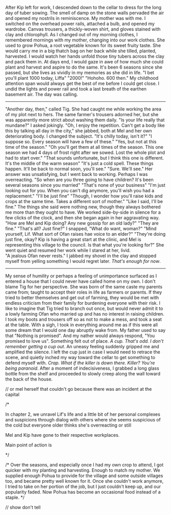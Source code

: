   After Kip left for work, I descended down to the cellar to dress for the long day of tuber sowing. The smell of damp on the stone walls pervaded the air and opened my nostrils in reminiscence. My mother was with me. I switched on the overhead power rails, attached a bulb, and opened my wardrobe. Canvas trousers, a thickly-woven shirt, and gloves stained with clay and chlorophyll. As I changed out of my morning clothes, I remembered mornings with my mother, changing into our work clothes.
  She used to grow Pohua, a root vegetable known for its sweet fruity taste. She would carry me in a big thatch bag on her back while she tilled, planted, harvested. I would watch her hands unfold those tiny tubers across the clay and pack them in. At days end, I would gaze in awe of how much she could plant and harvest and aspire to do the same. It's been 6 seasons since she passed, but she lives as vividly in my memories as she did in life.
  "I bet you'll plant 1000 today, Liffa"
  "2000!"
  "Hohoho. 600 then."
  My childhood attention span would always get the best of me before I could get close. I undid the lights and power rail and took a last breath of the earthen basement air. The day was calling.


-------


  "Another day, then," called Tig. She had caught me while working the area of my plot next to hers. The same farmer's trousers adorned her, but she was apparently more strict about washing them daily.
  "Is your life really that mundane?" I asked jokingly.
  "Oh, I enjoy the repetition. Can't get a body like this by talking all day in the city," she jabbed, both at Mel and her own deteriorating body. I changed the subject.
  "It's chilly today, isn't it?"
  "I suppose so. Every season will have a few of these."
  "Yes, but not at this time of the season."
  "Oh you'll get them at all times of the season. This one season we had 4 days of frost right after we sowed. Lost the whole plot and had to start over."
  "That sounds unfortunate, but I think this one is different. It's the middle of the warm season"
  "It's just a cold spell. These things happen. It'll be back to normal soon, you'll see."
  "Sure. We'll see."
  Her answer was unsatisfying, but I went back to working. Perhaps I was overreacting.
  "So when are you three going to have children? It's been several seasons since you married"
  "That's none of your business"
  "I'm just looking out for you. When you can't dig anymore, you'll wish you had a replacement."
  "I'll be just fine"
  "Though, I wonder how you'll raise kids and crops at the same time. Takes a different sort of mother."
  "Like I said, I'll be fine." The things she said were nothing new, though they always bothered me more than they ought to have.
  We worked side-by-side in silence for a few clicks of the clock, and then she began again in her aggravating way.
  "How are Mel and Kip doing? Any new gossip for an old lady?"
  "They are fine."
  "That's all? Just fine?"
  I snapped, "What do want, woman?"
  "Mind yourself, Lif. What sort of Ofan raises hae voice to an elder?"
  "They're doing just fine, okay? Kip is having a great start at the clinic, and Mel is representing this village to the council. Is that what you're looking for?"
  She went quiet and resumed her work while I stared at her, livid.  
  "A jealous Ofan never rests."
  I jabbed my shovel in the clay and stopped myself from yelling something I would regret later. *That's enough for now*.


-------


  My sense of humility or perhaps a feeling of unimportance surfaced as I entered a house that I could never have called home on my own. I don't blame Tig for her perspective. She was born of the same caste my parents came from; taught to accept their roles in life as farmers or parents. If they tried to better themselves and get out of farming, they would be met with endless criticism from their family for burdening everyone with their risk. I like to imagine that Tig tried to branch out once, but would never admit it to a lowly farming Ofan who married up and has no interest in raising children.
  I took my boots and trousers off so as not to make a mess, and took a seat at the table. With a sigh, I took in everything around me as if this were all some dream that I would one day abruptly wake from. My father used to say that "Nothing is promised". And my nather would always respond, "You promised to love us".
  Something felt out of place. *A cup. That's odd. I don't remember getting a cup out*. An uneasy feeling suddenly gripped me and amplified the silence. I left the cup just in case I would need to retrace the scene, and quietly inched my way toward the cellar to get something to defend myself with. *Crap. What if the killer is down there. Killer? You're being paranoid*. After a moment of indecisiveness, I grabbed a long glass bottle from the shelf and proceeded to slowly creep along the wall toward the back of the house.


  // or mel herself that couldn't go because there was an incident at the capital



/*

  In chapter 2, we unravel Lif's life and a little bit of her personal
  complexes and suspicions through dialog with others where she seems suspicious
  of the cold but everyone older thinks she's overreacting or still

  Mel and Kip have gone to their respective workplaces.

  Main point of action is

*/



/*
Over the seasons, and especially once I had my own crop to attend, I got quicker with my planting and harvesting. Enough to match my mother. We supplied enough Pohua to provide for the village and some outside villages too, and became pretty well known for it. Once she couldn't work anymore, I tried to take on her portion of the job, but I just couldn't keep up, and our popularity faded. Now Pohua has become an occasional food instead of a staple.
*/

// show don't tell
